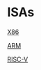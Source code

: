 # ISAs

[X86](https://xkfan.github.io/links/ISAs/x86/x86)

[ARM](https://xkfan.github.io/links/ISAs/arm/arm)

[RISC-V](https://xkfan.github.io/links/ISAs/riscv/riscv)
